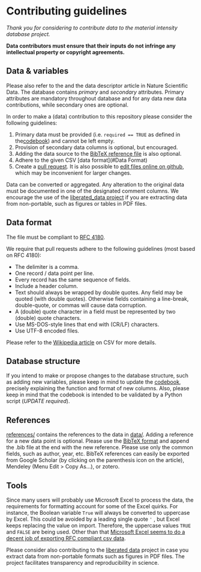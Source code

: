 # Contributing guidelines

*Thank you for considering to contribute data to the material intensity database project.*

**Data contributors must ensure that their inputs do not infringe any intellectual property or copyright agreements.**

## Data & variables

Please also refer to the  and the data descriptor article in Nature Scientific Data. The database contains *primary* and *secondary* attributes. Primary attributes are mandatory throughout database and for any data new data contributions, while secondary ones are optional.

In order to make a (data) contribution to this repository please consider the following guidelines:

1. Primary data must be provided (i.e. `required == TRUE` as defined in the[codebook](codebook.md)) and cannot be left empty.
2. Provision of secondary data columns is optional, but encouraged.
3. Adding the data source to the [BibTeX reference file](references/) is also optional.
4. Adhere to the given CSV [data format](#Data Format)
5. Create a [pull request](https://help.github.com/articles/creating-a-pull-request/). It is also possible to [edit files online on github](https://help.github.com/articles/editing-files-in-another-user-s-repository/), which may be inconvenient for larger changes.

Data can be converted or aggregated. Any alteration to the original data must be documented in one of the designated comment columns. We encourage the use of the [liberated_data project](https://github.com/nheeren/liberated_data) if you are extracting data from non-portable, such as figures or tables in PDF files.

## Data format

The file must be compliant to [RFC 4180](https://www.rfc-editor.org/info/rfc4180). 

We require that pull requests adhere to the following guidelines (most based on RFC 4180):

- The delimiter is a comma.
- One record / data point per line.
- Every record has the same sequence of fields.
- Include a header column.
- Text should always be wrapped by double quotes. Any field may be quoted (with double quotes). Otherwise fields containing a line-break, double-quote, or commas will cause data corruption.
- A (double) quote character in a field must be represented by two (double) quote characters.
- Use MS-DOS-style lines that end with (CR/LF) characters.
- Use UTF-8 encoded files.

Please refer to the [Wikipedia article](https://en.wikipedia.org/wiki/Comma-separated_values) on CSV for more details.

## Database structure 

If you intend to make or propose changes to the database structure, such as adding new variables, please keep in mind to update the [codebook](codebook.md), precisely explaining the function and format of new columns. Also, please keep in mind that the codebook is intended to be validated by a Python script (*UPDATE required*).

## References

[references/](references/) contains the references to the data in [data/](data/). Adding a reference for a new data point is optional. Please use the [BibTeX format](http://www.bibtex.org/Format/) and append the .bib file at the end with the new reference. Please use only the common fields, such as author, year, etc. BibTeX references can easily be exported from Google Scholar (by clicking on the parenthesis icon on the article), Mendeley (Menu Edit > Copy As...), or zotero.

## Tools

Since many users will probably use Microsoft Excel to process the data, the requirements for formatting account for some of the Excel quirks. For instance, the Boolean variable `True` will always be converted to uppercase by Excel. This could be avoided by a leading single quote `'` , but Excel keeps replacing the value on import. Therefore, the uppercase values `TRUE` and `FALSE` are being used. Other than that [Microsoft Excel seems to do a decent job of exporting RFC compliant csv data](https://superuser.com/a/302338/215109). 

Please consider also contributing to the [liberated data](https://github.com/nheeren/liberated_data) project in case you extract data from non-portable formats such  as figures in PDF files. The project facilitates transparency and reproducibility in science.
